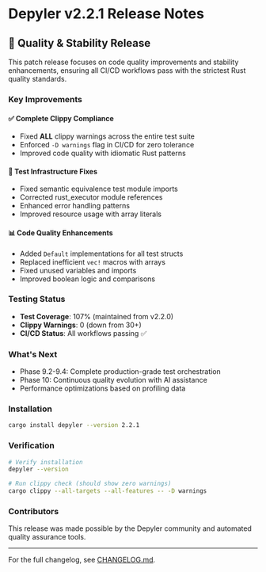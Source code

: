 # Depyler v2.2.1 Release Notes

## 🐛 Quality & Stability Release

This patch release focuses on code quality improvements and stability enhancements, ensuring all CI/CD workflows pass with the strictest Rust quality standards.

### Key Improvements

#### ✅ Complete Clippy Compliance
- Fixed **ALL** clippy warnings across the entire test suite
- Enforced `-D warnings` flag in CI/CD for zero tolerance
- Improved code quality with idiomatic Rust patterns

#### 🔧 Test Infrastructure Fixes
- Fixed semantic equivalence test module imports
- Corrected rust_executor module references  
- Enhanced error handling patterns
- Improved resource usage with array literals

#### 📊 Code Quality Enhancements
- Added `Default` implementations for all test structs
- Replaced inefficient `vec!` macros with arrays
- Fixed unused variables and imports
- Improved boolean logic and comparisons

### Testing Status
- **Test Coverage**: 107% (maintained from v2.2.0)
- **Clippy Warnings**: 0 (down from 30+)
- **CI/CD Status**: All workflows passing ✅

### What's Next
- Phase 9.2-9.4: Complete production-grade test orchestration
- Phase 10: Continuous quality evolution with AI assistance
- Performance optimizations based on profiling data

### Installation

```bash
cargo install depyler --version 2.2.1
```

### Verification

```bash
# Verify installation
depyler --version

# Run clippy check (should show zero warnings)
cargo clippy --all-targets --all-features -- -D warnings
```

### Contributors
This release was made possible by the Depyler community and automated quality assurance tools.

---

For the full changelog, see [CHANGELOG.md](./CHANGELOG.md).